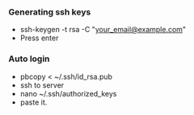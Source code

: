 ### Generating ssh keys
* ssh-keygen -t rsa -C "your_email@example.com"
* Press enter


### Auto login
* pbcopy < ~/.ssh/id_rsa.pub
* ssh to server
* nano ~/.ssh/authorized_keys
* paste it.